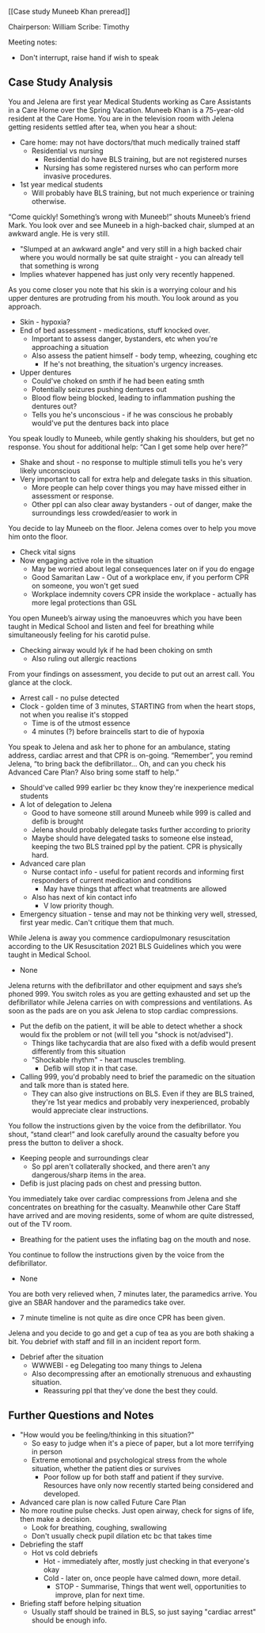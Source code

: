 [[Case study Muneeb Khan preread]]

Chairperson: William 
Scribe: Timothy

Meeting notes:
-  Don't interrupt, raise hand if wish to speak

## Case Study Analysis

You and Jelena are first year Medical Students working as Care Assistants in a Care Home over
the Spring Vacation. Muneeb Khan is a 75-year-old resident at the Care Home. You are in the
television room with Jelena getting residents settled after tea, when you hear a shout:
- Care home: may not have doctors/that much medically trained staff
	- Residential vs nursing 
		- Residential do have BLS training, but are not registered nurses
		- Nursing has some registered nurses who can perform more invasive procedures. 
- 1st year medical students 
	- Will probably have BLS training, but not much experience or training otherwise. 


“Come quickly! Something’s wrong with Muneeb!” shouts Muneeb’s friend Mark.
You look over and see Muneeb in a high-backed chair, slumped at an awkward angle. He is very still.
- "Slumped at an awkward angle" and very still in a high backed chair where you would normally be sat quite straight - you can already tell that something is wrong
- Implies whatever happened has just only very recently happened. 


As you come closer you note that his skin is a worrying colour and his upper dentures are protruding from his mouth. You look around as you approach.
- Skin - hypoxia?
- End of bed assessment - medications, stuff knocked over. 
	- Important to assess danger, bystanders, etc when you're approaching a situation 
	- Also assess the patient himself - body temp, wheezing, coughing etc 
		- If he's not breathing, the situation's urgency increases. 
- Upper dentures 
	- Could've choked on smth if he had been eating smth 
	- Potentially seizures pushing dentures out
	- Blood flow being blocked, leading to inflammation pushing the dentures out?
	- Tells you he's unconscious - if he was conscious he probably would've put the dentures back into place


You speak loudly to Muneeb, while gently shaking his shoulders, but get no response. You shout for additional help: “Can I get some help over here?”
- Shake and shout - no response to multiple stimuli tells you he's very likely unconscious 
- Very important to call for extra help and delegate tasks in this situation. 
	- More people can help cover things you may have missed either in assessment or response. 
	- Other ppl can also clear away bystanders - out of danger, make the surroundings less crowded/easier to work in

You decide to lay Muneeb on the floor. Jelena comes over to help you move him onto the floor.
- Check vital signs 
- Now engaging active role in the situation 
	- May be worried about legal consequences later on if you do engage
	- Good Samaritan Law - Out of a workplace env, if you perform CPR on someone, you won't get sued
	- Workplace indemnity covers CPR inside the workplace - actually has more legal protections than GSL 


You open Muneeb’s airway using the manoeuvres which you have been taught in Medical School and listen and feel for breathing while simultaneously feeling for his carotid pulse.
- Checking airway would lyk if he had been choking on smth 
	- Also ruling out allergic reactions

From your findings on assessment, you decide to put out an arrest call. You glance at the clock.
- Arrest call - no pulse detected
- Clock - golden time of 3 minutes, STARTING from when the heart stops, not when you realise it's stopped 
	- Time is of the utmost essence
	- 4 minutes (?) before braincells start to die of hypoxia


You speak to Jelena and ask her to phone for an ambulance, stating address, cardiac arrest and that CPR is on-going. “Remember”, you remind Jelena, “to bring back the defibrillator… Oh, and can you check his Advanced Care Plan? Also bring some staff to help.”
- Should've called 999 earlier bc they know they're inexperience medical students
- A lot of delegation to Jelena 
	- Good to have someone still around Muneeb while 999 is called and defib is brought
	- Jelena should probably delegate tasks further according to priority
	- Maybe should have delegated tasks to someone else instead, keeping the two BLS trained ppl by the patient. CPR is physically hard. 
- Advanced care plan 
	- Nurse contact info - useful for patient records and informing first responders of current medication and conditions 
		- May have things that affect what treatments are allowed
	- Also has next of kin contact info
		- V low priority though. 
- Emergency situation - tense and may not be thinking very well, stressed, first year medic. Can't critique them that much. 


While Jelena is away you commence cardiopulmonary resuscitation according to the UK Resuscitation 2021 BLS Guidelines which you were taught in Medical School.
- None 


Jelena returns with the defibrillator and other equipment and says she’s phoned 999. You switch roles as you are getting exhausted and set up the defibrillator while Jelena carries on with compressions and ventilations. As soon as the pads are on you ask Jelena to stop cardiac compressions.
- Put the defib on the patient, it will be able to detect whether a shock would fix the problem or not (will tell you "shock is not/advised"). 
	- Things like tachycardia that are also fixed with a defib would present differently from this situation 
	- "Shockable rhythm" - heart muscles trembling. 
		- Defib will stop it in that case. 
- Calling 999, you'd probably need to brief the paramedic on the situation and talk more than is stated here. 
	- They can also give instructions on BLS. Even if they are BLS trained, they're 1st year medics and probably very inexperienced, probably would appreciate clear instructions. 


You follow the instructions given by the voice from the defibrillator. You shout, “stand clear!” and look carefully around the casualty before you press the button to deliver a shock.
- Keeping people and surroundings clear 
	- So ppl aren't collaterally shocked, and there aren't any dangerous/sharp items in the area. 
- Defib is just placing pads on chest and pressing button. 

You immediately take over cardiac compressions from Jelena and she concentrates on breathing for the casualty. Meanwhile other Care Staff have arrived and are moving residents, some of whom are quite distressed, out of the TV room.
- Breathing for the patient uses the inflating bag on the mouth and nose. 


You continue to follow the instructions given by the voice from the defibrillator.
- None

You are both very relieved when, 7 minutes later, the paramedics arrive. You give an SBAR handover and the paramedics take over.
- 7 minute timeline is not quite as dire once CPR has been given. 


Jelena and you decide to go and get a cup of tea as you are both shaking a bit. You debrief with staff and fill in an incident report form.
- Debrief after the situation
	- WWWEBI - eg Delegating too many things to Jelena
	- Also decompressing after an emotionally strenuous and exhausting situation. 
		- Reassuring ppl that they've done the best they could. 


## Further Questions and Notes

- "How would you be feeling/thinking in this situation?"
	- So easy to judge when it's a piece of paper, but a lot more terrifying in person
	- Extreme emotional and psychological stress from the whole situation, whether the patient dies or survives
		- Poor follow up for both staff and patient if they survive. Resources have only now recently started being considered and developed. 
- Advanced care plan is now called Future Care Plan 
- No more routine pulse checks. Just open airway, check for signs of life, then make a decision. 
	- Look for breathing, coughing, swallowing
	- Don't usually check pupil dilation etc bc that takes time
- Debriefing the staff
	- Hot vs cold debriefs 
		- Hot - immediately after, mostly just checking in that everyone's okay
		- Cold - later on, once people have calmed down, more detail. 
			- STOP - Summarise, Things that went well, opportunities to improve, plan for next time. 
- Briefing staff before helping situation
	- Usually staff should be trained in BLS, so just saying "cardiac arrest" should be enough info.